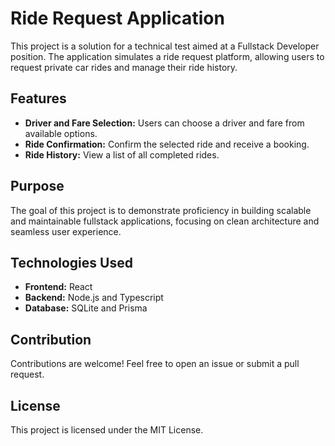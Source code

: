 # Ride Request Application  

This project is a solution for a technical test aimed at a Fullstack Developer position. The application simulates a ride request platform, allowing users to request private car rides and manage their ride history.  

## Features  
- **Driver and Fare Selection:** Users can choose a driver and fare from available options.  
- **Ride Confirmation:** Confirm the selected ride and receive a booking.  
- **Ride History:** View a list of all completed rides.  

## Purpose  
The goal of this project is to demonstrate proficiency in building scalable and maintainable fullstack applications, focusing on clean architecture and seamless user experience.  

## Technologies Used  
- **Frontend:** React  
- **Backend:** Node.js and Typescript
- **Database:** SQLite and Prisma  

Contribution
------------

Contributions are welcome! Feel free to open an issue or submit a pull request.

License
-------

This project is licensed under the MIT License.

